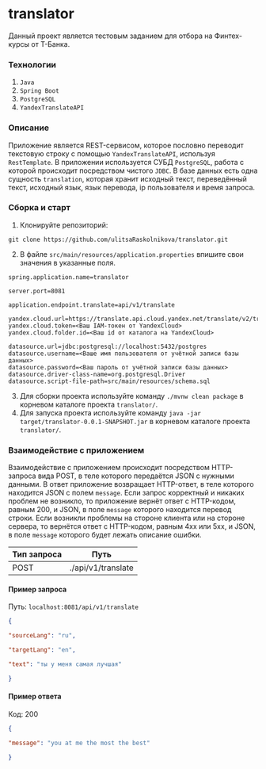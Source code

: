 # translator
Данный проект является тестовым заданием для отбора на Финтех-курсы от Т-Банка.
### Технологии
1. `Java`
2. `Spring Boot`
3. `PostgreSQL`
4. `YandexTranslateAPI`
### Описание
Приложение является REST-сервисом, которое пословно переводит текстовую строку с помощью `YandexTranslateAPI`, используя `RestTemplate`.
В приложении используется СУБД `PostgreSQL`, работа с которой происходит посредством чистого `JDBC`. В базе данных есть одна сущность `translation`, которая хранит исходный текст, переведённый текст, исходный язык, язык перевода, ip пользователя и время запроса.
### Сборка и старт
1. Клонируйте репозиторий:
```
git clone https://github.com/ulitsaRaskolnikova/translator.git
```
2. В файле `src/main/resources/application.properties` впишите свои значения в указанные поля.
```properties
spring.application.name=translator  
  
server.port=8081
  
application.endpoint.translate=api/v1/translate  
  
yandex.cloud.url=https://translate.api.cloud.yandex.net/translate/v2/translate  
yandex.cloud.token=<Ваш IAM-токен от YandexCloud>
yandex.cloud.folder.id=<Ваш id от каталога на YandexCloud>
  
datasource.url=jdbc:postgresql://localhost:5432/postgres  
datasource.username=<Ваше имя пользователя от учётной записи базы данных>  
datasource.password=<Ваш пароль от учётной записи базы данных>  
datasource.driver-class-name=org.postgresql.Driver  
datasource.script-file-path=src/main/resources/schema.sql
```
3. Для сборки проекта используйте команду `./mvnw clean package` в корневом каталоге проекта `translator/`.
4. Для запуска проекта используйте команду `java -jar target/translator-0.0.1-SNAPSHOT.jar` в корневом каталоге проекта `translator/`.
### Взаимодействие с приложением
Взаимодействие с приложением происходит посредством HTTP-запроса вида POST, в теле которого передаётся JSON с нужными данными. В ответ приложение возвращает HTTP-ответ, в теле которого находится JSON c полем `message`. Если запрос корректный и никаких проблем не возникло, то приложение вернёт ответ с HTTP-кодом, равным 200, и JSON, в поле `message` которого находится перевод строки. Если возникли проблемы на стороне клиента или на стороне сервера, то вернётся ответ с HTTP-кодом, равным 4xx или 5xx, и JSON, в поле `message` которого будет лежать описание ошибки.

| Тип запроса | Путь               |
| ----------- | ------------------ |
| POST        | ./api/v1/translate |
#### Пример запроса
Путь: `localhost:8081/api/v1/translate`
```json
{

"sourceLang": "ru",

"targetLang": "en",

"text": "ты у меня самая лучшая"

}
```
#### Пример ответа
Код: 200
```json
{

"message": "you at me the most the best"

}
```
